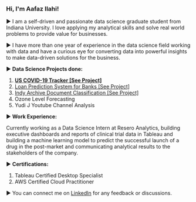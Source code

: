 ### Hi, I'm Aafaz Ilahi! 

► I am a self-driven and passionate data science graduate student from Indiana University. I love applying my analytical skills and solve real world problems to provide value for businesses. 

► I have more than one year of experience in the data science field working with data and have a curious eye for converting data into powerful insights to make data-driven solutions for the business.

► <b>Data Science Projects done: </b>
1. <b><a href="https://github.com/aafaz/US-Covid-19-Tracker">US COVID-19 Tracker [See Project]</a> </b>
2. <a href="https://github.com/aafaz/Loan-Prediction">Loan Prediction System for Banks [See Project] </a>
3. <a href="https://github.com/aafaz/Indy-Archieve-Document-Classification">Indy Archive Document Classification [See Project]</a> 
4. Ozone Level Forecasting 
5. Yudi J Youtube Channel Analysis

► <b> Work Experience: </b>

Currently working as a Data Science Intern at Resero Analytics, building executive dashboards and reports of clinical trial data in Tableau and building a machine learning model to predict the successful launch of a drug in the post-market and communicating analytical results to the stakeholders of the company.

► <b> Certifications: </b>
1. Tableau Certified Desktop Specialist
2. AWS Certified Cloud Practitioner

► You can connect me on  <a href="https://www.linkedin.com/in/aafazilahi/">LinkedIn</a> for any feedback or discussions.

<!--
**aafaz/aafaz** is a ✨ _special_ ✨ repository because its `README.md` (this file) appears on your GitHub profile.

Here are some ideas to get you started:

- 🔭 I’m currently working on ...
- 🌱 I’m currently learning ...
- 👯 I’m looking to collaborate on ...
- 🤔 I’m looking for help with ...
- 💬 Ask me about ...
- 📫 How to reach me: ...
- 😄 Pronouns: ...
- ⚡ Fun fact: ...
-->
